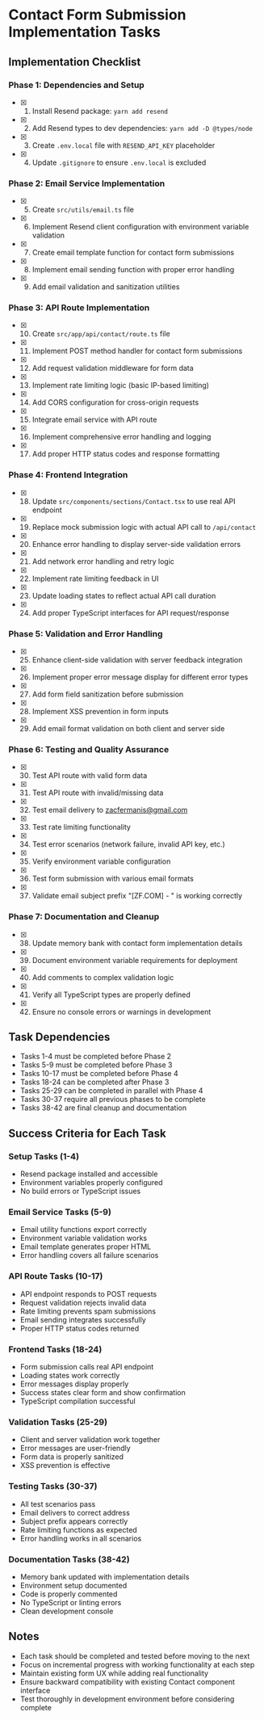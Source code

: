 # Contact Form Submission Implementation Tasks

## Implementation Checklist

### Phase 1: Dependencies and Setup
- [x] 1. Install Resend package: `yarn add resend`
- [x] 2. Add Resend types to dev dependencies: `yarn add -D @types/node`
- [x] 3. Create `.env.local` file with `RESEND_API_KEY` placeholder
- [x] 4. Update `.gitignore` to ensure `.env.local` is excluded

### Phase 2: Email Service Implementation
- [x] 5. Create `src/utils/email.ts` file
- [x] 6. Implement Resend client configuration with environment variable validation
- [x] 7. Create email template function for contact form submissions
- [x] 8. Implement email sending function with proper error handling
- [x] 9. Add email validation and sanitization utilities

### Phase 3: API Route Implementation
- [x] 10. Create `src/app/api/contact/route.ts` file
- [x] 11. Implement POST method handler for contact form submissions
- [x] 12. Add request validation middleware for form data
- [x] 13. Implement rate limiting logic (basic IP-based limiting)
- [x] 14. Add CORS configuration for cross-origin requests
- [x] 15. Integrate email service with API route
- [x] 16. Implement comprehensive error handling and logging
- [x] 17. Add proper HTTP status codes and response formatting

### Phase 4: Frontend Integration
- [x] 18. Update `src/components/sections/Contact.tsx` to use real API endpoint
- [x] 19. Replace mock submission logic with actual API call to `/api/contact`
- [x] 20. Enhance error handling to display server-side validation errors
- [x] 21. Add network error handling and retry logic
- [x] 22. Implement rate limiting feedback in UI
- [x] 23. Update loading states to reflect actual API call duration
- [x] 24. Add proper TypeScript interfaces for API request/response

### Phase 5: Validation and Error Handling
- [x] 25. Enhance client-side validation with server feedback integration
- [x] 26. Implement proper error message display for different error types
- [x] 27. Add form field sanitization before submission
- [x] 28. Implement XSS prevention in form inputs
- [x] 29. Add email format validation on both client and server side

### Phase 6: Testing and Quality Assurance
- [x] 30. Test API route with valid form data
- [x] 31. Test API route with invalid/missing data
- [x] 32. Test email delivery to zacfermanis@gmail.com
- [x] 33. Test rate limiting functionality
- [x] 34. Test error scenarios (network failure, invalid API key, etc.)
- [x] 35. Verify environment variable configuration
- [x] 36. Test form submission with various email formats
- [x] 37. Validate email subject prefix "[ZF.COM] - " is working correctly

### Phase 7: Documentation and Cleanup
- [x] 38. Update memory bank with contact form implementation details
- [x] 39. Document environment variable requirements for deployment
- [x] 40. Add comments to complex validation logic
- [x] 41. Verify all TypeScript types are properly defined
- [x] 42. Ensure no console errors or warnings in development

## Task Dependencies

- Tasks 1-4 must be completed before Phase 2
- Tasks 5-9 must be completed before Phase 3
- Tasks 10-17 must be completed before Phase 4
- Tasks 18-24 can be completed after Phase 3
- Tasks 25-29 can be completed in parallel with Phase 4
- Tasks 30-37 require all previous phases to be complete
- Tasks 38-42 are final cleanup and documentation

## Success Criteria for Each Task

### Setup Tasks (1-4)
- Resend package installed and accessible
- Environment variables properly configured
- No build errors or TypeScript issues

### Email Service Tasks (5-9)
- Email utility functions export correctly
- Environment variable validation works
- Email template generates proper HTML
- Error handling covers all failure scenarios

### API Route Tasks (10-17)
- API endpoint responds to POST requests
- Request validation rejects invalid data
- Rate limiting prevents spam submissions
- Email sending integrates successfully
- Proper HTTP status codes returned

### Frontend Tasks (18-24)
- Form submission calls real API endpoint
- Loading states work correctly
- Error messages display properly
- Success states clear form and show confirmation
- TypeScript compilation successful

### Validation Tasks (25-29)
- Client and server validation work together
- Error messages are user-friendly
- Form data is properly sanitized
- XSS prevention is effective

### Testing Tasks (30-37)
- All test scenarios pass
- Email delivers to correct address
- Subject prefix appears correctly
- Rate limiting functions as expected
- Error handling works in all scenarios

### Documentation Tasks (38-42)
- Memory bank updated with implementation details
- Environment setup documented
- Code is properly commented
- No TypeScript or linting errors
- Clean development console

## Notes

- Each task should be completed and tested before moving to the next
- Focus on incremental progress with working functionality at each step
- Maintain existing form UX while adding real functionality
- Ensure backward compatibility with existing Contact component interface
- Test thoroughly in development environment before considering complete 